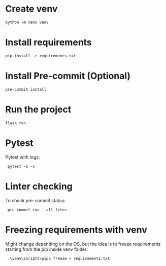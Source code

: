 # Create venv

```
python -m venv venv
```

# Install requirements

```
pip install -r requirements.txt
```

# Install Pre-commit (Optional)

```
pre-commit install
```

# Run the project

```
flask run
```

# Pytest

Pytest with logs:

```
 pytest -s -v
```

# Linter checking

To check pre-commit status:

```
 pre-commit run --all-files
```

# Freezing requirements with venv

Might change depending on the OS, but the idea is to freeze requirements starting from the pip inside venv folder:

```
 .\venv\Scripts\pip3 freeze > requirements.txt
```
